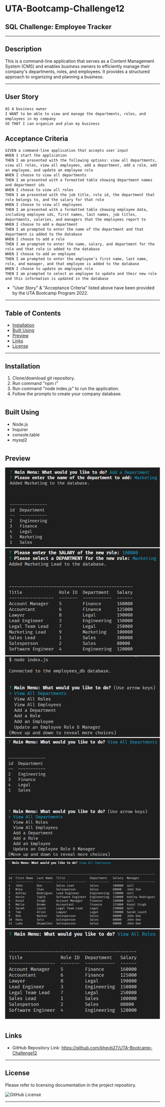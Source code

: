 # UTA-Bootcamp-Challenge12
## SQL Challenge: Employee Tracker
----------------------------------------------------------------------
## Description

This is a command-line application that serves as a Content Management System (CMS) and enables business owners to efficiently manage their company's departments, roles, and employees. It provides a structured approach to organizing and planning a business.

----------------------------------------------------------------------

## User Story

```
AS A business owner
I WANT to be able to view and manage the departments, roles, and employees in my company
SO THAT I can organize and plan my business
```

## Acceptance Criteria

```
GIVEN a command-line application that accepts user input
WHEN I start the application
THEN I am presented with the following options: view all departments, view all roles, view all employees, add a department, add a role, add an employee, and update an employee role
WHEN I choose to view all departments
THEN I am presented with a formatted table showing department names and department ids
WHEN I choose to view all roles
THEN I am presented with the job title, role id, the department that role belongs to, and the salary for that role
WHEN I choose to view all employees
THEN I am presented with a formatted table showing employee data, including employee ids, first names, last names, job titles, departments, salaries, and managers that the employees report to
WHEN I choose to add a department
THEN I am prompted to enter the name of the department and that department is added to the database
WHEN I choose to add a role
THEN I am prompted to enter the name, salary, and department for the role and that role is added to the database
WHEN I choose to add an employee
THEN I am prompted to enter the employee’s first name, last name, role, and manager, and that employee is added to the database
WHEN I choose to update an employee role
THEN I am prompted to select an employee to update and their new role and this information is updated in the database
```
* "User Story" & "Acceptance Criteria" listed above have been provided by the UTA Bootcamp Program 2022.
----------------------------------------------------------------------

## Table of Contents

- [Installation](#installation)
- [Built Using](#built-using)
- [Preview](#preview)
- [Links](#links)
- [License](#license)

----------------------------------------------------------------------

## Installation

1. Clone/download git repository.
2. Run command "npm i"
3. Run command "node index.js" to run the application.
4. Follow the prompts to create your company database.

#

## Built Using

- Node.js
- Inquirer
- console.table
- mysql2

#

## Preview

<img src= "assets/images/C12 Screenshot 1.jpg"/>
<img src= "assets/images/C12 Screenshot 2.jpg"/>
<img src= "assets/images/C12 Screenshot 3.jpg"/>
<img src= "assets/images/C12 Screenshot 4.jpg"/>
<img src= "assets/images/C12 Screenshot 5.jpg"/>
<img src= "assets/images/C12 Screenshot 6.jpg"/>

#

## Links

- GitHub Repository Link: https://github.com/khevb27/UTA-Bootcamp-Challenge12 

----------------------------------------------------------------------
## License

Please refer to licensing documentation in the project repository.

<img src="https://img.shields.io/badge/license-MIT License-blue.svg" alt="GitHub License">

----------------------------------------------------------------------